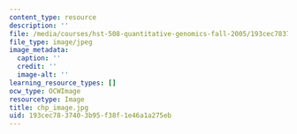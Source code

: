 ```yaml
---
content_type: resource
description: ''
file: /media/courses/hst-508-quantitative-genomics-fall-2005/193cec7837403b95f38f1e46a1a275eb_chp_image.jpg
file_type: image/jpeg
image_metadata:
  caption: ''
  credit: ''
  image-alt: ''
learning_resource_types: []
ocw_type: OCWImage
resourcetype: Image
title: chp_image.jpg
uid: 193cec78-3740-3b95-f38f-1e46a1a275eb
---
```

